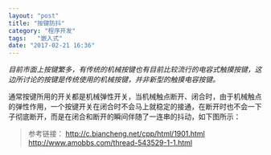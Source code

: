 ```yaml
---
layout: "post"
title: "按键防抖"
category: "程序开发"
tags:   "嵌入式"
date: "2017-02-21 16:36"
---
```




*目前市面上按键繁多，有传统的机械按键也有目前比较流行的电容式触摸按键，这边所讨论的按键是传统使用的机械按键，并非新型的触摸电容按键。*

通常按键所用的开关都是机械弹性开关，当机械触点断开、闭合时，由于机械触点的弹性作用，一个按键开关在闭合时不会马上就稳定的接通，在断开时也不会一下子彻底断开，而是在闭合和断开的瞬间伴随了一连串的抖动，如下图所示：




> 参考链接：
> http://c.biancheng.net/cpp/html/1901.html
> http://www.amobbs.com/thread-543529-1-1.html
